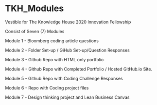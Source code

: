 # TKH_Modules

Vestible for The Knowledge House 2020 Innovation Fellowship

Consist of Seven (7) Modules 

Module 1 - Bloomberg coding article questions

Module 2 - Folder Set-up / GiHub Set-up/Question Responses

Module 3 - Github Repo with HTML only portfolio

Module 4 - Github Repo with Completed Portfolio / Hosted GitHub.io Site.

Module 5 - Github Repo with Coding Challenge Responses

Module 6 - Repo with Coding project files

Module 7 - Design thinking project and Lean Business Canvas

